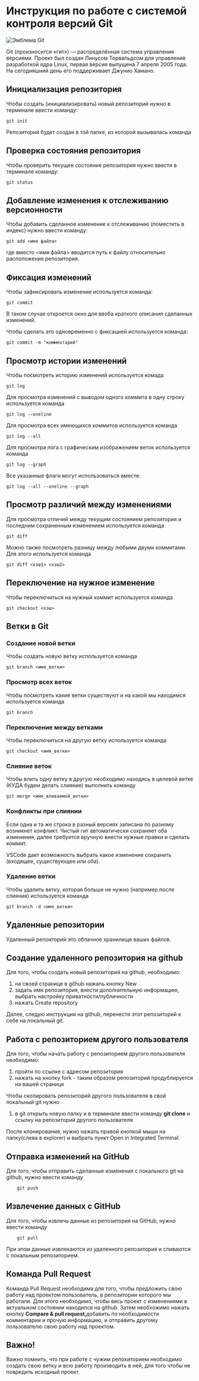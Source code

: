 # **Инструкция по работе с системой контроля версий Git**

![Эмблема Git](git.jpg)

Git (произносится «гит») — распределённая система управления версиями. Проект был создан Линусом Торвальдсом для управления разработкой ядра Linux, первая версия выпущена 7 апреля 2005 года. На сегодняшний день его поддерживает Джунио Хамано.

## Инициализация репозитория

Чтобы создать (инициализировать) новый репозиторий нужно в терминале ввести команду:

    git init

Репозиторий будет создан в той папке, из которой вызывалась команда

## Проверка состояния репозитория

Чтобы проверить текущее состояние репозитория нужно ввести в терминале команду:

    git status

## Добавление изменения к отслеживанию версионности

Чтобы добавить сделанное изменение к отслеживанию (поместить в индекс) нужно ввести команду:

    git add <имя файла>

где вместо <имя файла> вводится путь к файлу относительно расположения репозитория.

## Фиксация изменений

Чтобы зафиксировать изменение используется команда:

    git commit

В таком случае откроется окно для ввоба краткого описания сделанных изменений.

Чтобы сделать это одновременно с фиксацией используется команда:

    git commit -m "комментарий"

## Просмотр истории изменений

Чтобы посмотреть историю изменений используется комада

    git log

Для просмотра изменений с выводом одного коммита в одну строку используется команда

    git log --oneline

Для просмотра всех имеющихся коммитов используется команда

    git log --all

Для просмотра лога с графическим изображением веток используется команда

    git log --graph

Все указанные флаги могут использоваться вместе:

    git log --all --oneline --graph

## Просмотр различий между изменениями

Для просмотра отличий между текущим состоянием репозитория и последним сохраненным изменением используется команда

    git diff

Можно также посмотреть разницу между любыми двуми коммитами. Для этого используется команда

    git diff <хэш1> <хэш2>

## Переключение на нужное изменение

Чтобы переключиться на нужный коммит используется команда

    git checkout <хэш>

## Ветки в Git

### Создание новой ветки

Чтобы создать новую ветку используется команда

    git branch <имя_ветки>

### Просмотр всех веток

Чтобы посмотреть какие ветки существуют и на какой мы находимся используется команда

    git branch

### Переключение между ветками

Чтобы переключиться на другую ветку используется команда

    git checkout <имя_ветки>

### Слияние веток

Чтобы влить одну ветку в другую необходимо находясь в целевой ветке (КУДА будем делать слияние) выполнить команду

    git merge <имя_вливаемой_ветки>

### Конфликты при слиянии

Если одна и та же строка в разный версиях записана по разному возникнет конфликт.
Чистый гит автоматически сохраняет оба изменения, далее требуется вручную внести нужные правки и сделать коммит.

VSСode дает возможность выбрать какое изменение сохранить (входящее, существующее или оба).

### Удаление ветки

Чтобы удалить ветку, которая больше не нужно (например после слияния) используется команда

    git branch -d <имя_ветки>

## Удаленные репозитории

Удаленный репоиторий это облачное хранилище ваших файлов.

## Создание удаленного репозитория на github

Для того, чтобы создать новый репозиторий на github, необходимо:

1. на своей странице в github нажаnь кнопку New
2. задать имя репозитория, внести дополнительную информацию, выбрать настройку приватности/публичности
3. нажать Create repository

Далее, следую инструкции на github, перенести этот репозиторий к себе на локальный git.

## Работа с репозиторием другого пользователя

Для того, чтобы начать работу с репозиторием другого пользователя необходимо: 

1. пройти по ссылке с адресом репозитория
2. нажать на кнопку fork - таким образом репозиторий продублируется на вашей странице

Чтобы скопировать репозиторий другого пользователя в свой локальный git нужно
1. в git открыть новую папку и в терминале ввести команду **git clone** и ссылку на репозиторий другого пользователя

После клонирования, нужно нажать правой кнопкой мыши на папку(слева в explorer) и выбрать пункт Open in Integrated Terminal.

## Отправка изменений на GitHub

Для того, чтобы отправить сделанные изменения с локального git на github, нужно ввести команду 

        git push

## Извлечение данных с GitHub 

Для того, чтобы извлечь данные из репозитория на GitHub, нужно ввести команду 

        git pull

При этом данные извлекаются из удаленного репозитория и сливаются с локальным репозиторием.

## Команда Pull Request

Команда Pull Request необходима для того, чтобы предложить свою работу над проектом пользователь, в репозитории которого мы работали. Для этого необходимо, чтобы весь проект с изменениями в актуальном состоянии находился на github.
Затем необхожимо нажать кнопку **Compare & pull request**,добавить по необходимости комментарии и прочую информацию, и отправить другому пользователю свою работу над проектом. 

## Важно! 

Важно помнить, что при работе с чужим репохиторием необходимо создать свою ветку и всю работу производить в ней, для того чтобы не повредить исходный проект.  